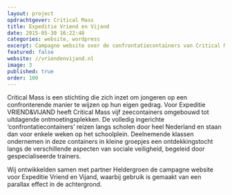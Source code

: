 ```yaml
---
layout: project
opdrachtgever: Critical Mass
title: Expeditie Vriend en Vijand
date: 2015-05-30 16:22:48
categories: website, wordpress
excerpt: Campagne website over de confrontatiecontainers van Critical Mass
featured: false
website: //vriendenvijand.nl
image: 3
published: true
order: 100
---
```

Critical Mass is een stichting die zich inzet om jongeren op een confronterende manier te wijzen op hun eigen gedrag. Voor Expeditie VRIEND&VIJAND heeft Critical Mass vijf zeecontainers omgebouwd tot uitdagende ontmoetingsplekken. De volledig ingerichte ‘confrontatiecontainers’ reizen langs scholen door heel Nederland en staan dan voor enkele weken op het schoolplein. Deelnemende klassen ondernemen in deze containers in kleine groepjes een ontdekkingstocht langs de verschillende aspecten van sociale veiligheid, begeleid door gespecialiseerde trainers.

Wij ontwikkelden samen met partner Heldergroen de campagne website voor Expeditie Vriend en Vijand, waarbij gebruik is gemaakt van een parallax effect in de achtergrond.
